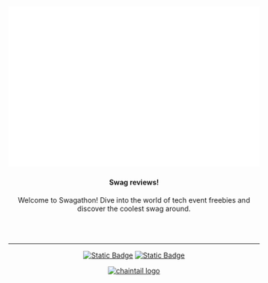 <div align="center">

  <a href="https://chaintail.xyz">
    <img src="https://github.com/Swagathon/.github/blob/master/Swagathon%20white.png"/>
  </a>
  
<h4>Swag reviews! </h4>

<p>Welcome to Swagathon! Dive into the world of tech event freebies and discover the coolest swag around.</p>


  <br/>
  
  <br/>

  ---
  
[![Static Badge](https://img.shields.io/badge/Visit-Official%20Website?style=for-the-badge&logo=googlechrome&logoColor=%23ffffff&label=Official%20Website&color=%2380208F)](https://chaintail.xyz)
[![Static Badge](https://img.shields.io/badge/%40chaintail__xyz-%40chaintail_xyz?style=for-the-badge&logo=X&logoColor=%23ffffff&label=Follow&color=%231c9ff0)](https://twitter.com/chaintail_xyz)
  


  <a href="https://chaintail.xyz">
    <img src="https://raw.githubusercontent.com/chaintail-xyz/.github/master/chaintail_logo.svg" width="64px" alt="chaintail logo"/>
  </a>

</div>
